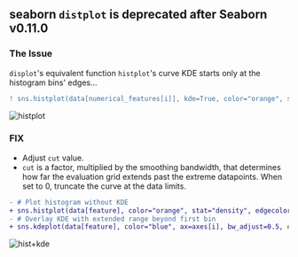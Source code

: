 ## seaborn `distplot` is deprecated after Seaborn v0.11.0

### The Issue
`displot`'s equivalent function `histplot`'s curve KDE starts only at the histogram bins' edges...

```diff
! sns.histplot(data[numerical_features[i]], kde=True, color="orange", stat="density",edgecolor="orange")
```
![histplot](https://github.com/user-attachments/assets/aa1e0336-5f4d-49a5-bf79-4dcf50c1acfc)

### FIX
- Adjust `cut` value.
- `cut` is a factor, multiplied by the smoothing bandwidth, that determines how far the evaluation grid extends past the extreme datapoints. When set to 0, truncate the curve at the data limits.
 
```diff
- # Plot histogram without KDE
+ sns.histplot(data[feature], color="orange", stat="density", edgecolor="orange", ax=axes[i])
- # Overlay KDE with extended range beyond first bin
+ sns.kdeplot(data[feature], color="blue", ax=axes[i], bw_adjust=0.5, cut=4, linewidth=1)
```
![hist+kde](https://github.com/user-attachments/assets/a1c925cf-d4de-4dee-b3f5-2e1881f3d906)


